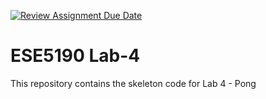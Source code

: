 [![Review Assignment Due Date](https://classroom.github.com/assets/deadline-readme-button-24ddc0f5d75046c5622901739e7c5dd533143b0c8e959d652212380cedb1ea36.svg)](https://classroom.github.com/a/aZMJsmO8)
# ESE5190 Lab-4

This repository contains the skeleton code for Lab 4 - Pong
